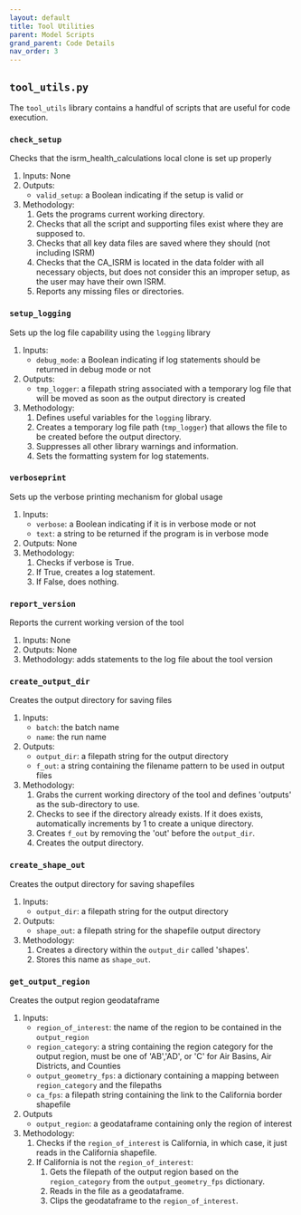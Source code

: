 ```yaml
---
layout: default
title: Tool Utilities
parent: Model Scripts
grand_parent: Code Details
nav_order: 3
---
```


## `tool_utils.py` 
The `tool_utils` library contains a handful of scripts that are useful for code execution.

### `check_setup`
Checks that the isrm_health_calculations local clone is set up properly
1. Inputs: None
2. Outputs:
   * `valid_setup`: a Boolean indicating if the setup is valid or 
3. Methodology:
   1. Gets the programs current working directory.
   2. Checks that all the script and supporting files exist where they are supposed to.
   3. Checks that all key data files are saved where they should (not including ISRM)
   4. Checks that the CA_ISRM is located in the data folder with all necessary objects, but does not consider this an improper setup, as the user may have their own ISRM.
   5. Reports any missing files or directories.

### `setup_logging`
Sets up the log file capability using the `logging` library
1. Inputs:
   * `debug_mode`: a Boolean indicating if log statements should be returned in debug mode or not
2. Outputs:
   * `tmp_logger`: a filepath string associated with a temporary log file that will be moved as soon as the output directory is created
3. Methodology:
   1. Defines useful variables for the `logging` library.
   2. Creates a temporary log file path (`tmp_logger`) that allows the file to be created before the output directory.
   3. Suppresses all other library warnings and information.
   4. Sets the formatting system for log statements.

### `verboseprint`
Sets up the verbose printing mechanism for global usage
1. Inputs:
   * `verbose`: a Boolean indicating if it is in verbose mode or not
   * `text`: a string to be returned if the program is in verbose mode
2. Outputs: None
3. Methodology:
   1. Checks if verbose is True.
   2. If True, creates a log statement.
   3. If False, does nothing. 

### `report_version` 
Reports the current working version of the tool
1. Inputs: None
2. Outputs: None
3. Methodology: adds statements to the log file about the tool version

### `create_output_dir`
Creates the output directory for saving files
1. Inputs:
   * `batch`: the batch name 
   * `name`: the run name
2. Outputs:
   * `output_dir`: a filepath string for the output directory
   * `f_out`: a string containing the filename pattern to be used in output files
3. Methodology:
   1. Grabs the current working directory of the tool and defines 'outputs' as the sub-directory to use.
   2. Checks to see if the directory already exists. If it does exists, automatically increments by 1 to create a unique directory.
   3. Creates `f_out` by removing the 'out' before the `output_dir`.
   4. Creates the output directory.

### `create_shape_out`
Creates the output directory for saving shapefiles
1. Inputs:
   * `output_dir`: a filepath string for the output directory
2. Outputs:
   * `shape_out`: a filepath string for the shapefile output directory
3. Methodology:
   1. Creates a directory within the `output_dir` called 'shapes'.
   2. Stores this name as `shape_out`.

### `get_output_region`
Creates the output region geodataframe
1. Inputs:
   * `region_of_interest`:  the name of the region to be contained in the `output_region`
   * `region_category`: a string containing the region category for the output region, must be one of 'AB','AD', or 'C' for Air Basins, Air Districts, and Counties
   * `output_geometry_fps`: a dictionary containing a mapping between `region_category` and the filepaths
   * `ca_fps`: a filepath string containing the link to the California border shapefile
2. Outputs
   * `output_region`: a geodataframe containing only the region of interest
3. Methodology:
   1. Checks if the `region_of_interest` is California, in which case, it just reads in the California shapefile.
   2. If California is not the `region_of_interest`:
      1. Gets the filepath of the output region based on the `region_category` from the `output_geometry_fps` dictionary.
      2. Reads in the file as a geodataframe.
      3. Clips the geodataframe to the `region_of_interest`.